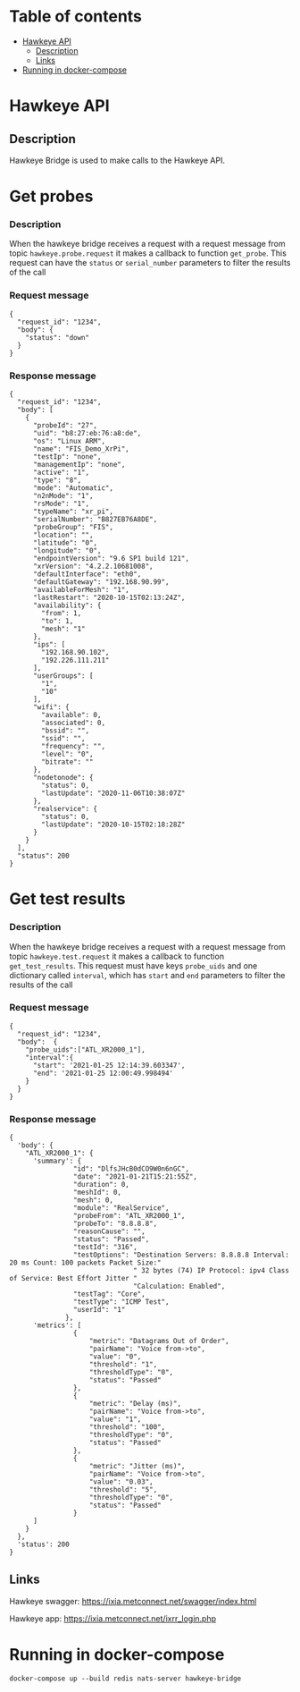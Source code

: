 # Table of contents

- [Hawkeye API](#hawkeye-api)
    - [Description](#description)
    - [Links](#links)
- [Running in docker-compose](#running-in-docker-compose)

# Hawkeye API

## Description

Hawkeye Bridge is used to make calls to the Hawkeye API.

# Get probes

### Description

When the hawkeye bridge receives a request with a request message from topic `hawkeye.probe.request` it makes a callback
to function `get_probe`. This request can have the `status` or `serial_number` parameters to filter the results of the
call

### Request message

```
{
  "request_id": "1234",
  "body": {
    "status": "down"
  }
}
```

### Response message

```
{
  "request_id": "1234",
  "body": [
    {
      "probeId": "27",
      "uid": "b8:27:eb:76:a8:de",
      "os": "Linux ARM",
      "name": "FIS_Demo_XrPi",
      "testIp": "none",
      "managementIp": "none",
      "active": "1",
      "type": "8",
      "mode": "Automatic",
      "n2nMode": "1",
      "rsMode": "1",
      "typeName": "xr_pi",
      "serialNumber": "B827EB76A8DE",
      "probeGroup": "FIS",
      "location": "",
      "latitude": "0",
      "longitude": "0",
      "endpointVersion": "9.6 SP1 build 121",
      "xrVersion": "4.2.2.10681008",
      "defaultInterface": "eth0",
      "defaultGateway": "192.168.90.99",
      "availableForMesh": "1",
      "lastRestart": "2020-10-15T02:13:24Z",
      "availability": {
        "from": 1,
        "to": 1,
        "mesh": "1"
      },
      "ips": [
        "192.168.90.102",
        "192.226.111.211"
      ],
      "userGroups": [
        "1",
        "10"
      ],
      "wifi": {
        "available": 0,
        "associated": 0,
        "bssid": "",
        "ssid": "",
        "frequency": "",
        "level": "0",
        "bitrate": ""
      },
      "nodetonode": {
        "status": 0,
        "lastUpdate": "2020-11-06T10:38:07Z"
      },
      "realservice": {
        "status": 0,
        "lastUpdate": "2020-10-15T02:18:28Z"
      }
    }
  ],
  "status": 200
}
```

# Get test results

### Description

When the hawkeye bridge receives a request with a request message from topic `hawkeye.test.request` it makes a callback
to function `get_test_results`. This request must have keys `probe_uids` and one dictionary called `interval`, which
has `start` and `end` parameters to filter the results of the call

### Request message

```
{
  "request_id": "1234",
  "body":  {
    "probe_uids":["ATL_XR2000_1"], 
    "interval":{
      "start": '2021-01-25 12:14:39.603347',
      "end": '2021-01-25 12:00:49.998494'
    } 
  }
}
```

### Response message

```
{
  'body': {
    "ATL_XR2000_1": {
      'summary': {
                "id": "DlfsJHcB0dCO9W0n6nGC",
                "date": "2021-01-21T15:21:55Z",
                "duration": 0,
                "meshId": 0,
                "mesh": 0,
                "module": "RealService",
                "probeFrom": "ATL_XR2000_1",
                "probeTo": "8.8.8.8",
                "reasonCause": "",
                "status": "Passed",
                "testId": "316",
                "testOptions": "Destination Servers: 8.8.8.8 Interval: 20 ms Count: 100 packets Packet Size:"
                               " 32 bytes (74) IP Protocol: ipv4 Class of Service: Best Effort Jitter "
                               "Calculation: Enabled",
                "testTag": "Core",
                "testType": "ICMP Test",
                "userId": "1"
              },  
      'metrics': [
                {
                    "metric": "Datagrams Out of Order",
                    "pairName": "Voice from->to",
                    "value": "0",
                    "threshold": "1",
                    "thresholdType": "0",
                    "status": "Passed"
                },
                {
                    "metric": "Delay (ms)",
                    "pairName": "Voice from->to",
                    "value": "1",
                    "threshold": "100",
                    "thresholdType": "0",
                    "status": "Passed"
                },
                {
                    "metric": "Jitter (ms)",
                    "pairName": "Voice from->to",
                    "value": "0.03",
                    "threshold": "5",
                    "thresholdType": "0",
                    "status": "Passed"
                }
      ]
    }
  }, 
  'status': 200
}
```

## Links

Hawkeye swagger:
https://ixia.metconnect.net/swagger/index.html

Hawkeye app:
https://ixia.metconnect.net/ixrr_login.php

# Running in docker-compose

`docker-compose up --build redis nats-server hawkeye-bridge`
